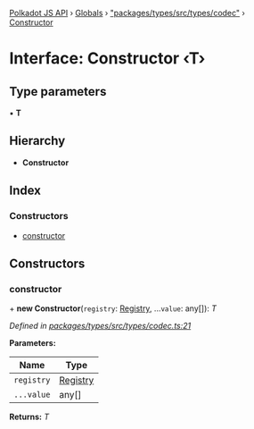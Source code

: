 [Polkadot JS API](../README.md) › [Globals](../globals.md) › ["packages/types/src/types/codec"](../modules/_packages_types_src_types_codec_.md) › [Constructor](_packages_types_src_types_codec_.constructor.md)

# Interface: Constructor ‹**T**›

## Type parameters

▪ **T**

## Hierarchy

* **Constructor**

## Index

### Constructors

* [constructor](_packages_types_src_types_codec_.constructor.md#constructor)

## Constructors

###  constructor

\+ **new Constructor**(`registry`: [Registry](_packages_types_src_types_registry_.registry.md), ...`value`: any[]): *T*

*Defined in [packages/types/src/types/codec.ts:21](https://github.com/polkadot-js/api/blob/28ef291c40/packages/types/src/types/codec.ts#L21)*

**Parameters:**

Name | Type |
------ | ------ |
`registry` | [Registry](_packages_types_src_types_registry_.registry.md) |
`...value` | any[] |

**Returns:** *T*
